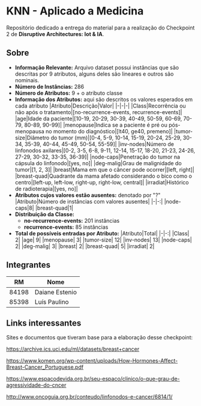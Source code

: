 # KNN - Aplicado a Medicina

Repositório dedicado a entrega do material para a realização do Checkpoint 2 de **Disruptive Architectures: Iot & IA**.

## Sobre

- **Informação Relevante:** Arquivo dataset possui instâncias que são descritas por 9 atributos, alguns deles são lineares e outros são nominais.
- **Número de Instâncias:** 286
- **Número de Atributos:** 9 + o atributo classe
- **Informação dos Atributos:** aqui são descritos os valores esperados em cada atributo
  |Atributo|Descrição|Valor|
  |-|-|-|
  |Class|Recorrência ou não após o tratamento|[no-recurrence-events, recurrence-events]|
  |age|Idade da paciente|[10-19, 20-29, 30-39, 40-49, 50-59, 60-69, 70-79, 80-89, 90-99]|
  |menopause|Indica se a paciente é pré ou pós-menopausa no momento do diagnóstico|[lt40, ge40, premeno]|
  |tumor-size|Diâmetro do tumor (mm)|[0-4, 5-9, 10-14, 15-19, 20-24, 25-29, 30-34, 35-39, 40-44, 45-49, 50-54, 55-59]|
  |inv-nodes|Número de linfonodos axilares|[0-2, 3-5, 6-8, 9-11, 12-14, 15-17, 18-20, 21-23, 24-26, 27-29, 30-32, 33-35, 36-39]|
  |node-caps|Penetração do tumor na cápsula do linfonodo|[yes, no]|
  |deg-malig|Grau de malignidade do tumor|[1, 2, 3]|
  |breast|Mama em que o câncer pode ocorrer|[left, right]|
  |breast-quad|Quadrante da mama afetado considerando o bico como o centro|[left-up, left-low, right-up, right-low, central]|
  |irradiat|Histórico de radioterapia|[yes, no]|
- **Atributos cujos valores estão ausentes:** denotado por "?"
  |Atributo|Número de instâncias com valores ausentes|
  |-|-:|
  |node-caps|8|
  |breast-quad|1|
- **Distribuição da Classe:**
  - **no-recurrence-events:** 201 instâncias
  - **recurrence-events:** 85 instâncias
- **Total de possíveis entradas por Atributo:**
  |Atributo|Total|
  |-|-:|
  |Class| 2|
  |age| 9|
  |menopause| 3|
  |tumor-size| 12|
  |inv-nodes| 13|
  |node-caps| 2|
  |deg-malig| 3|
  |breast| 2|
  |breast-quad| 5|
  |irradiat| 2|

## Integrantes

|  RM   | Nome           |
| :---: | -------------- |
| 84198 | Daiane Estenio |
| 85398 | Luís Paulino   |

## Links interessantes

Sites e documentos que tiveram base para a elaboração desse checkpoint:

https://archive.ics.uci.edu/ml/datasets/breast+cancer

https://www.komen.org/wp-content/uploads/How-Hormones-Affect-Breast-Cancer_Portuguese.pdf

https://www.espacodevida.org.br/seu-espaco/clinico/o-que-grau-de-agressividade-do-cncer

http://www.oncoguia.org.br/conteudo/linfonodos-e-cancer/6814/1/
